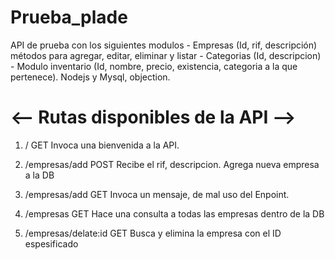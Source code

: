 # Prueba_plade
API de prueba con los siguientes modulos  - Empresas (Id, rif, descripción)  métodos para agregar, editar, eliminar y listar - Categorias (Id, descripcion) - Modulo inventario (Id, nombre, precio, existencia, categoria a la que pertenece). Nodejs y Mysql, objection.
# <-- Rutas disponibles de la API -->
1) /						GET			Invoca una bienvenida a la API.

2) /empresas/add 			POST    	Recibe el rif, descripcion. Agrega nueva empresa a la DB

3) /empresas/add  	 		GET			Invoca un mensaje, de mal uso del Enpoint.

4) /empresas  				GET 		Hace una consulta a todas las empresas dentro de la DB

5) /empresas/delate:id 		GET			Busca y elimina la empresa con el ID espesificado
	